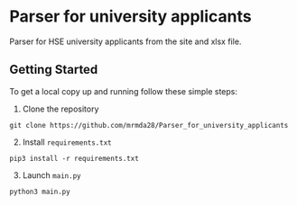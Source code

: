# Parser for university applicants
 Parser for HSE university applicants from the site and xlsx file.

## Getting Started
 To get a local copy up and running follow these simple steps:
 1. Clone the repository
 ```
 git clone https://github.com/mrmda28/Parser_for_university_applicants
 ```
 2. Install ```requirements.txt```
 ```
 pip3 install -r requirements.txt
 ```
 3. Launch ```main.py```
 ```
 python3 main.py
 ```
